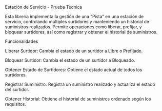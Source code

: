Estación de Servicio - Prueba Técnica

Esta librería implementa la gestión de una "Pista" en una estación de servicio, controlando múltiples surtidores y manteniendo un historial de suministros realizados. Permite operaciones como liberar, prefijar, y bloquear surtidores, así como registrar y obtener el historial de suministros.

Funcionalidades

Liberar Surtidor: Cambia el estado de un surtidor a Libre o Prefijado.

Bloquear Surtidor: Cambia el estado de un surtidor a Bloqueado.

Obtener Estado de Surtidores: Obtiene el estado actual de todos los surtidores.

Registrar Suministro: Registra un suministro realizado y actualiza el estado del surtidor.

Obtener Historial: Obtiene el historial de suministros ordenado según los requisitos.
